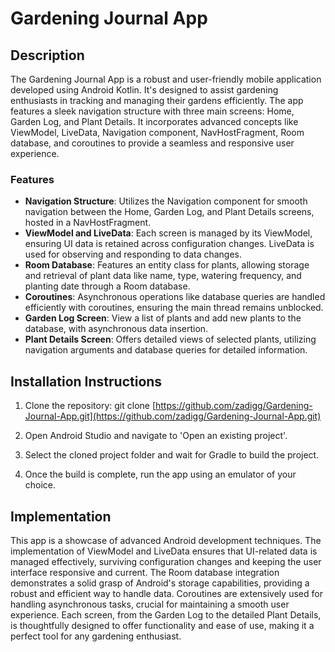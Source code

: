 # Gardening Journal App

## Description
The Gardening Journal App is a robust and user-friendly mobile application developed using Android Kotlin. It's designed to assist gardening enthusiasts in tracking and managing their gardens efficiently. The app features a sleek navigation structure with three main screens: Home, Garden Log, and Plant Details. It incorporates advanced concepts like ViewModel, LiveData, Navigation component, NavHostFragment, Room database, and coroutines to provide a seamless and responsive user experience.

### Features
- **Navigation Structure**: Utilizes the Navigation component for smooth navigation between the Home, Garden Log, and Plant Details screens, hosted in a NavHostFragment.
- **ViewModel and LiveData**: Each screen is managed by its ViewModel, ensuring UI data is retained across configuration changes. LiveData is used for observing and responding to data changes.
- **Room Database**: Features an entity class for plants, allowing storage and retrieval of plant data like name, type, watering frequency, and planting date through a Room database.
- **Coroutines**: Asynchronous operations like database queries are handled efficiently with coroutines, ensuring the main thread remains unblocked.
- **Garden Log Screen**: View a list of plants and add new plants to the database, with asynchronous data insertion.
- **Plant Details Screen**: Offers detailed views of selected plants, utilizing navigation arguments and database queries for detailed information.

## Installation Instructions
1. Clone the repository:
git clone [https://github.com/zadigg/Gardening-Journal-App.git](https://github.com/zadigg/Gardening-Journal-App.git)

2. Open Android Studio and navigate to 'Open an existing project'.
3. Select the cloned project folder and wait for Gradle to build the project.
4. Once the build is complete, run the app using an emulator of your choice.

## Implementation
This app is a showcase of advanced Android development techniques. The implementation of ViewModel and LiveData ensures that UI-related data is managed effectively, surviving configuration changes and keeping the user interface responsive and current. The Room database integration demonstrates a solid grasp of Android's storage capabilities, providing a robust and efficient way to handle data. Coroutines are extensively used for handling asynchronous tasks, crucial for maintaining a smooth user experience. Each screen, from the Garden Log to the detailed Plant Details, is thoughtfully designed to offer functionality and ease of use, making it a perfect tool for any gardening enthusiast.
